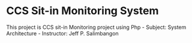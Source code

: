  # CCS Sit-in Monitoring System
 
 This project is CCS sit-in Monitoring project using Php - Subject: System Architecture - Instructor: Jeff P. Salimbangon

